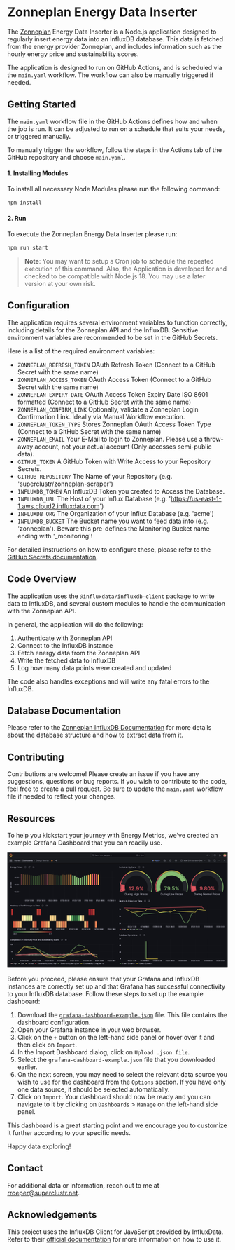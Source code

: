 # Zonneplan Energy Data Inserter

The [Zonneplan](https://www.zonneplan.nl/) Energy Data Inserter is a Node.js application designed to regularly insert energy data into an InfluxDB database. This data is fetched from the energy provider Zonneplan, and includes information such as the hourly energy price and sustainability scores.

The application is designed to run on GitHub Actions, and is scheduled via the `main.yaml` workflow. The workflow can also be manually triggered if needed.

## Getting Started

The `main.yaml` workflow file in the GitHub Actions defines how and when the job is run. It can be adjusted to run on a schedule that suits your needs, or triggered manually. 

To manually trigger the workflow, follow the steps in the Actions tab of the GitHub repository and choose `main.yaml`.

#### 1. Installing Modules
To install all necessary Node Modules please run the following command:

```bash
npm install
```

#### 2. Run
To execute the Zonneplan Energy Data Inserter please run:

```bash
npm run start
```

> **Note**: You may want to setup a Cron job to schedule the repeated execution of this command. Also, the Application is developed for and checked to be compatible with Node.js 18. You may use a later version at your own risk.

## Configuration

The application requires several environment variables to function correctly, including details for the Zonneplan API and the InfluxDB. Sensitive environment variables are recommended to be set in the GitHub Secrets.

Here is a list of the required environment variables:

- `ZONNEPLAN_REFRESH_TOKEN` OAuth Refresh Token (Connect to a GitHub Secret with the same name)
- `ZONNEPLAN_ACCESS_TOKEN` OAuth Access Token (Connect to a GitHub Secret with the same name)
- `ZONNEPLAN_EXPIRY_DATE` OAuth Access Token Expiry Date ISO 8601 formatted (Connect to a GitHub Secret with the same name)
- `ZONNEPLAN_CONFIRM_LINK` Optionally, validate a Zonneplan Login Confirmation Link. Ideally via Manual Workflow execution.
- `ZONNEPLAN_TOKEN_TYPE` Stores Zonneplan OAuth Access Token Type (Connect to a GitHub Secret with the same name)
- `ZONNEPLAN_EMAIL` Your E-Mail to login to Zonneplan. Please use a throw-away account, not your actual account (Only accesses semi-public data).
- `GITHUB_TOKEN` A GitHub Token with Write Access to your Repository Secrets.
- `GITHUB_REPOSITORY` The Name of your Repository (e.g. 'superclustr/zonneplan-scraper')
- `INFLUXDB_TOKEN` An InfluxDB Token you created to Access the Database.
- `INFLUXDB_URL` The Host of your Influx Database (e.g. 'https://us-east-1-1.aws.cloud2.influxdata.com')
- `INFLUXDB_ORG` The Organization of your Influx Database (e.g. 'acme')
- `INFLUXDB_BUCKET` The Bucket name you want to feed data into (e.g. 'zonneplan'). Beware this pre-defines the Monitoring Bucket name ending with '_monitoring'!

For detailed instructions on how to configure these, please refer to the [GitHub Secrets documentation](https://docs.github.com/en/actions/security-guides/encrypted-secrets).

## Code Overview

The application uses the `@influxdata/influxdb-client` package to write data to InfluxDB, and several custom modules to handle the communication with the Zonneplan API.

In general, the application will do the following:

1. Authenticate with Zonneplan API
2. Connect to the InfluxDB instance
3. Fetch energy data from the Zonneplan API
4. Write the fetched data to InfluxDB
5. Log how many data points were created and updated

The code also handles exceptions and will write any fatal errors to the InfluxDB.

## Database Documentation

Please refer to the [Zonneplan InfluxDB Documentation](./docs/database_documentation.md) for more details about the database structure and how to extract data from it.

## Contributing

Contributions are welcome! Please create an issue if you have any suggestions, questions or bug reports. If you wish to contribute to the code, feel free to create a pull request. Be sure to update the `main.yaml` workflow file if needed to reflect your changes.

## Resources

To help you kickstart your journey with Energy Metrics, we've created an example Grafana Dashboard that you can readily use.

<img src="grafana-dashboard-example.png" width="628"/>

Before you proceed, please ensure that your Grafana and InfluxDB instances are correctly set up and that Grafana has successful connectivity to your InfluxDB database. Follow these steps to set up the example dashboard:

1. Download the [`grafana-dashboard-example.json`](./grafana-dashboard-example.json) file. This file contains the dashboard configuration.
2. Open your Grafana instance in your web browser.
3. Click on the `+` button on the left-hand side panel or hover over it and then click on `Import`.
4. In the Import Dashboard dialog, click on `Upload .json file`.
5. Select the `grafana-dashboard-example.json` file that you downloaded earlier.
6. On the next screen, you may need to select the relevant data source you wish to use for the dashboard from the `Options` section. If you have only one data source, it should be selected automatically.
7. Click on `Import`. Your dashboard should now be ready and you can navigate to it by clicking on `Dashboards` > `Manage` on the left-hand side panel.

This dashboard is a great starting point and we encourage you to customize it further according to your specific needs. 

Happy data exploring!

## Contact

For additional data or information, reach out to me at rroeper@superclustr.net.

## Acknowledgements

This project uses the InfluxDB Client for JavaScript provided by InfluxData. Refer to their [official documentation](https://www.influxdata.com/blog/getting-started-with-influxdb-and-nodejs/) for more information on how to use it.
